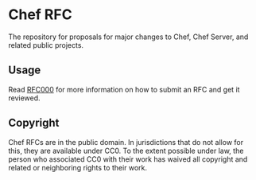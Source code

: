 # Chef RFC

The repository for proposals for major changes to Chef, Chef Server, and related public projects.

## Usage

Read [RFC000](https://github.com/opscode/chef-rfc/blob/master/rfc000-rfc-process.md#submitting-an-rfc) for more information on how to submit an RFC and get it reviewed.

## Copyright

Chef RFCs are in the public domain. In jurisdictions that do not allow for this, they are available under CC0. To the extent possible under law, the person who associated CC0 with their work has waived all copyright and related or neighboring rights to their work.

